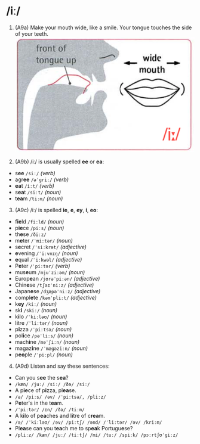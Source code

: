 # /iː/
1. (A9a) Make your mouth wide, like a smile. Your tongue touches the side of your teeth.  
![iː](https://raw.githubusercontent.com/thanhduongvs/ipa/main/images/01_nguyen-am-iː.png)

2. (A9b) /iː/ is usually spelled **ee** or **ea**:
- s**ee** `/siː/` *(verb)*
- agr**ee** `/əˈɡriː/` *(verb)*
- **ea**t `/iːt/` *(verb)*
- s**ea**t `/siːt/` *(noun)*
- t**ea**m `/tiːm/` *(noun)*

3. (A9c) /iː/ is spelled **ie**, **e**, **ey**, **i**, **eo**:
- f**ie**ld `/fiːld/` *(noun)*
- p**ie**ce `/piːs/` *(noun)*
- th**e**se `/ðiːz/`
- m**e**ter `/ˈmiːtər/` *(noun)*
- s**e**cret `/ˈsiːkrət/` *(adjective)*
- **e**vening `/ˈiːvnɪŋ/` *(noun)*
- **e**qual `/ˈiːkwəl/` *(adjective)*
- P**e**ter `/ˈpiːtər/` *(verb)*
- mus**e**um `/mjuˈziːəm/` *(noun)*
- Europ**e**an `/jʊrəˈpiːən/` *(adjective)*
- Chin**e**se `/tʃaɪˈniːz/` *(adjective)*
- Japan**e**se `/dʒæpəˈniːz/` *(adjective)*
- compl**e**te `/kəmˈpliːt/` *(adjective)*
- k**ey** `/kiː/` *(noun)*
- sk**i** `/skiː/` *(noun)*
- k**i**lo `/ˈkiːləʊ/` *(noun)*
- l**i**tre `/ˈliːtər/` *(noun)*
- p**i**zza `/ˈpiːtsə/` *(noun)*
- pol**i**ce `/pəˈliːs/` *(noun)*
- mach**i**ne `/məˈʃiːn/` *(noun)*
- magaz**i**ne `/ˈmæɡəziːn/` *(noun)*
- p**eo**ple `/ˈpiːpl/` *(noun)*

4. (A9d) Listen and say these sentences:
- Can you s**ee** the s**ea**?
- `/kæn/ /juː/ /siː/ /ðə/ /siː/`
- A p**ie**ce of p**i**zza, pl**ea**se.
- `/ə/ /piːs/ /əv/ /ˈpiːtsə/, /pliːz/`
- P**e**ter's in the t**ea**m.
- `/ˈpiːtər/ /ɪn/ /ðə/ /tiːm/`
- A k**i**lo of p**ea**ches and l**i**tre of c**rea**m.
- `/ə/ /ˈkiːləʊ/ /əv/ /piːtʃ/ /ənd/ /ˈliːtər/ /əv/ /kriːm/`
- Pl**ea**se can you t**ea**ch me to sp**ea**k Portugu**e**se?
- `/pliːz/ /kæn/ /juː/ /tiːtʃ/ /mi/ /tuː/ /spiːk/ /pɔːrtʃʊˈɡiːz/`